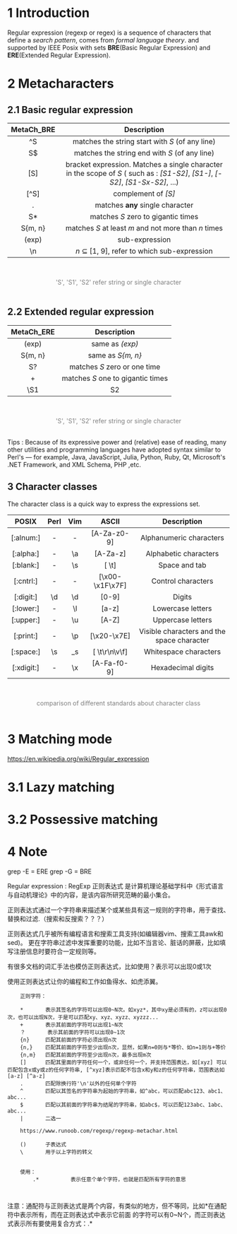 
# 1 Introduction

Regular expression (regexp or regex) is a sequence of characters that define a *search pattern*, comes from *formal language theory*. and supported by IEEE Posix with sets **BRE**(Basic Regular Expression) and **ERE**(Extended Regular Expression). 

# 2 Metacharacters

## 2.1 Basic regular expression

MetaCh_BRE		| Description 
:-:				| :-:
^S				| matches the string start with *S* (of any line) 
S$				| matches the string end with *S* (of any line) 
[S]				| bracket expression. Matches a single character in the scope of *S* ( such as : *[S1-S2]*, *[S1-]*, *[-S2]*, *[S1-Sx-S2]*, ...) 
[\^S]			| complement of *[S]*
.				| matches **any** single character
S\*				| matches *S* zero to gigantic times 
S{m, n}			| matches *S* at least *m* and not more than *n* times
(exp)			| sub-expression
\n				| *n* $\subseteq$ [1, 9], refer to which sub-expression 

<br> <center> <font color=gray> 'S', 'S1', 'S2' refer string or single character </font> </center> <br>

## 2.2 Extended regular expression

MetaCh_ERE		| Description 
:-:				| :-:
\(exp\)			| same as *(exp)*
S\{m, n\}		| same as *S{m, n}* 
S?				| matches *S* zero or one time
\+				| matches *S* one to gigantic times
\S1|S2			| optional *S1* or *S2* 

<br> <center> <font color=gray> 'S', 'S1', 'S2' refer string or single character </font> </center> <br>

Tips : Because of its expressive power and (relative) ease of reading, many other utilities and programming languages have adopted syntax similar to Perl's — for example, Java, JavaScript, Julia, Python, Ruby, Qt, Microsoft's .NET Framework, and XML Schema, PHP ,etc.

## 3 Character classes

The character class is a quick way to express the expressions set. 

POSIX		| Perl | Vim | ASCII					| Description 
:-:			| :-:  | :-: | :-:						| :-:
[:alnum:]	| -	   | -	 | [A-Za-z0-9]				| Alphanumeric characters 
[:alpha:]	| -	   | \a  | [A-Za-z]					| Alphabetic characters
[:blank:]	| -	   | \s	 | [ \t]					| Space and tab
[:cntrl:]	| -	   | -   | [\x00-\x1F\x7F]			| Control characters
[:digit:]	| \d   | \d	 | [0-9]					| Digits 
[:lower:]	| -	   | \l	 | [a-z]					| Lowercase letters
[:upper:]	| -	   | \u	 | [A-Z]					| Uppercase letters
[:print:]	| -	   | \p  | [\x20-\x7E]				| Visible characters and the space character 
[:space:]	| \s   | \_s | [ \t\r\n\v\f]			| Whitespace characters
[:xdigit:]  | -    | \x  | [A-Fa-f0-9]				| Hexadecimal digits 

<br> <center> <font color=gray> comparison of different standards about character class </font> </center> <br>

# 3 Matching mode

https://en.wikipedia.org/wiki/Regular_expression

# 3.1 Lazy matching
# 3.2 Possessive matching

# 4 Note






grep -E = ERE
grep -G = BRE


Regular expression : RegExp 正则表达式 是计算机理论基础学科中《形式语言与自动机理论》中的内容，是该内容所研究范畴的最小集合。

正则表达式通过一个字符串来描述某个或某些具有这一规则的字符串，用于查找、替换和过滤.（搜索和反搜索？？？）

正则表达式几乎被所有编程语言和搜索工具支持(如编辑器vim、搜索工具awk和sed)。
更在字符串过滤中发挥重要的功能，比如不当言论、脏话的屏蔽，比如填写注册信息时要符合一定规则等。

有很多文档的词汇手法也模仿正则表达式，比如使用？表示可以出现0或1次

使用正则表达式让你的编程和工作如鱼得水、如虎添翼。

```
	正则字符：

	*		表示其签名的字符可以出现0~N次。如xyz*，其中xy是必须有的，z可以出现0次，也可以出现N次，于是可以匹配xy、xyz、xyzz、xyzzz...
	+ 		表示其前面的字符可以出现1~N次
	？		表示其前面的字符可以出现0~1次
	{n} 	匹配其前面的字符必须出现n次
	{n,}	匹配其前面的字符至少出现n次，显然，如果n=0则与*等价、如n=1则与+等价
	{n,m}	匹配其前面的字符至少出现n次，最多出现m次
	[]		匹配其里面的字符任何一个，或非任何一个，并支持范围表达，如[xyz] 可以匹配包含x或y或z的任何字符串, [^xyz]表示匹配不包含x和y和z的任何字符串，范围表达如[a-z] [^a-z]
	.		匹配除换行符'\n'以外的任何单个字符
	^		匹配以其签名的字符串为起始的字符串，如^abc，可以匹配abc123、abc1、abc...
	$ 		匹配以其前面的字符串为结尾的字符串，如abc$，可以匹配123abc、1abc、abc...
	| 		二选一

	https://www.runoob.com/regexp/regexp-metachar.html

	()		子表达式
	\		用于以上字符的转义


	使用：
		.*			表示任意个单个字符，也就是匹配所有字符的意思



```

注意：通配符与正则表达式是两个内容，有类似的地方，但不等同，比如\*在通配符中表示所有，而在正则表达式中表示它前面
的字符可以有0~N个，而正则表达式表示所有要使用复合方式：.\*



